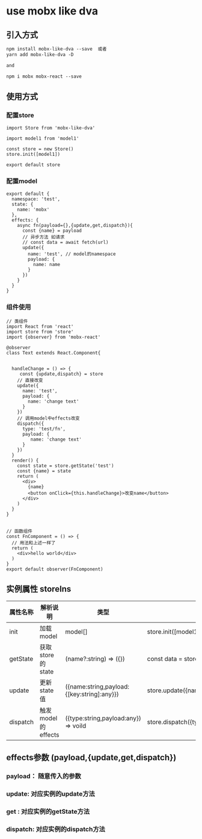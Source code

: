 # use mobx like dva

## 引入方式
```markdown
npm install mobx-like-dva --save  或者
yarn add mobx-like-dva -D

and

npm i mobx mobx-react --save
```

## 使用方式

### 配置store
```ecmascript 6
import Store from 'mobx-like-dva'

import model1 from 'model1'

const store = new Store()
store.init([model1])

export default store
```
### 配置model
```ecmascript 6
export default {
  namespace: 'test',
  state: {
	name: 'mobx'	
  },
  effects: {
    async fn(payload={},{update,get,dispatch}){
      const {name} = payload
      // 异步方法 如请求
      // const data = await fetch(url)
      update({
        name: 'test', // model的namespace
        payload: {
          name: name			
        }
      })   
    }		
  }
}
```
### 组件使用
```ecmascript 6
// 类组件
import React from 'react'
import store from 'store'
import {observer} from 'mobx-react'

@observer
class Text extends React.Component{
  
	
  handleChange = () => {
     const {update,dispatch} = store
    // 直接改变
    update({
      name: 'test',
      payload: {
        name: 'change text'
      }
    })
    // 调用model中effects改变
    dispatch({
      type: 'test/fn',
      payload: {
         name: 'change text'
      }
    })
  }	
  render() {
    const state = store.getState('test')
    const {name} = state
    return (
      <div>
        {name}
        <button onClick={this.handleChange}>改变name</button>
      </div>			
    )  
  }
}


// 函数组件
const FnComponent = () => {
  // 用法和上述一样了	
  return (
    <div>hello world</div>
  )
}
export default observer(FnComponent)

```
## 实例属性 storeIns
| 属性名称     | 解析说明          | 类型                                         | 举例                                                    |  
|----------|---------------|--------------------------------------------|-------------------------------------------------------|   
| init     | 加载model       | model[]                                    | store.init([model1,model2])                           |
| getState | 获取store的state | (name?:string) => ({})                     | const data = store.getState('test')                   |
| update   | 更新state值      | ({name:string,payload:{[key:string]:any}}) | store.update({name:'test',{aa:'111'}})                |
| dispatch | 触发model的effects | ({type:string,payload:any}) => voild       | store.dispatch({type:'test/effectName',payload:1234}) |

## effects参数 (payload,{update,get,dispatch})

### payload： 随意传入的参数
### update: 对应实例的update方法
### get : 对应实例的getState方法
### dispatch: 对应实例的dispatch方法

